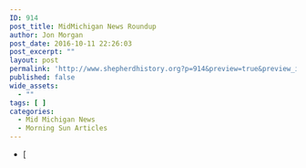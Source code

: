 ```yaml
---
ID: 914
post_title: MidMichigan News Roundup
author: Jon Morgan
post_date: 2016-10-11 22:26:03
post_excerpt: ""
layout: post
permalink: 'http://www.shepherdhistory.org?p=914&preview=true&preview_id=914'
published: false
wide_assets:
  - ""
tags: [ ]
categories:
  - Mid Michigan News
  - Morning Sun Articles
---
```

* [